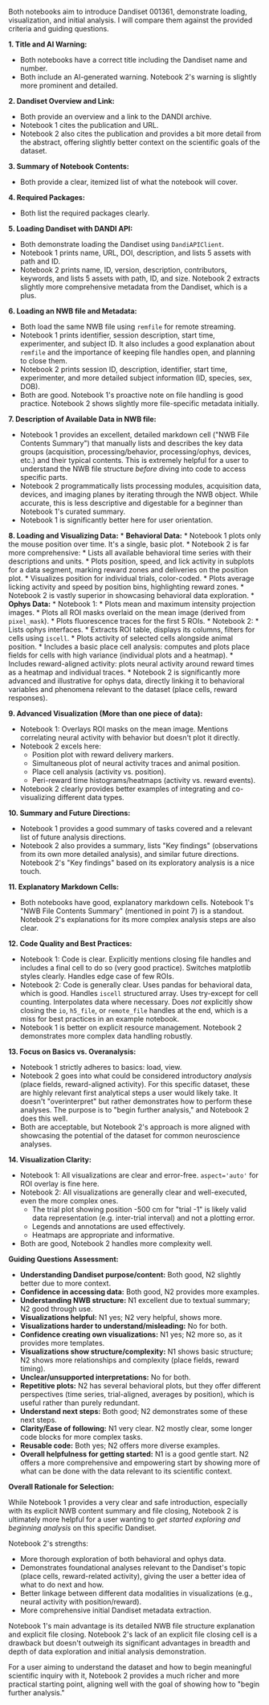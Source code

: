 Both notebooks aim to introduce Dandiset 001361, demonstrate loading, visualization, and initial analysis. I will compare them against the provided criteria and guiding questions.

**1. Title and AI Warning:**
*   Both notebooks have a correct title including the Dandiset name and number.
*   Both include an AI-generated warning. Notebook 2's warning is slightly more prominent and detailed.

**2. Dandiset Overview and Link:**
*   Both provide an overview and a link to the DANDI archive.
*   Notebook 1 cites the publication and URL.
*   Notebook 2 also cites the publication and provides a bit more detail from the abstract, offering slightly better context on the scientific goals of the dataset.

**3. Summary of Notebook Contents:**
*   Both provide a clear, itemized list of what the notebook will cover.

**4. Required Packages:**
*   Both list the required packages clearly.

**5. Loading Dandiset with DANDI API:**
*   Both demonstrate loading the Dandiset using `DandiAPIClient`.
*   Notebook 1 prints name, URL, DOI, description, and lists 5 assets with path and ID.
*   Notebook 2 prints name, ID, version, description, contributors, keywords, and lists 5 assets with path, ID, and size. Notebook 2 extracts slightly more comprehensive metadata from the Dandiset, which is a plus.

**6. Loading an NWB file and Metadata:**
*   Both load the same NWB file using `remfile` for remote streaming.
*   Notebook 1 prints identifier, session description, start time, experimenter, and subject ID. It also includes a good explanation about `remfile` and the importance of keeping file handles open, and planning to close them.
*   Notebook 2 prints session ID, description, identifier, start time, experimenter, and more detailed subject information (ID, species, sex, DOB).
*   Both are good. Notebook 1's proactive note on file handling is good practice. Notebook 2 shows slightly more file-specific metadata initially.

**7. Description of Available Data in NWB file:**
*   Notebook 1 provides an excellent, detailed markdown cell ("NWB File Contents Summary") that manually lists and describes the key data groups (acquisition, processing/behavior, processing/ophys, devices, etc.) and their typical contents. This is extremely helpful for a user to understand the NWB file structure *before* diving into code to access specific parts.
*   Notebook 2 programmatically lists processing modules, acquisition data, devices, and imaging planes by iterating through the NWB object. While accurate, this is less descriptive and digestable for a beginner than Notebook 1's curated summary.
*   Notebook 1 is significantly better here for user orientation.

**8. Loading and Visualizing Data:**
    *   **Behavioral Data:**
        *   Notebook 1 plots only the mouse position over time. It's a single, basic plot.
        *   Notebook 2 is far more comprehensive:
            *   Lists all available behavioral time series with their descriptions and units.
            *   Plots position, speed, and lick activity in subplots for a data segment, marking reward zones and deliveries on the position plot.
            *   Visualizes position for individual trials, color-coded.
            *   Plots average licking activity and speed by position bins, highlighting reward zones.
        *   Notebook 2 is vastly superior in showcasing behavioral data exploration.
    *   **Ophys Data:**
        *   Notebook 1:
            *   Plots mean and maximum intensity projection images.
            *   Plots all ROI masks overlaid on the mean image (derived from `pixel_mask`).
            *   Plots fluorescence traces for the first 5 ROIs.
        *   Notebook 2:
            *   Lists ophys interfaces.
            *   Extracts ROI table, displays its columns, filters for cells using `iscell`.
            *   Plots activity of selected cells alongside animal position.
            *   Includes a basic place cell analysis: computes and plots place fields for cells with high variance (individual plots and a heatmap).
            *   Includes reward-aligned activity: plots neural activity around reward times as a heatmap and individual traces.
        *   Notebook 2 is significantly more advanced and illustrative for ophys data, directly linking it to behavioral variables and phenomena relevant to the dataset (place cells, reward responses).

**9. Advanced Visualization (More than one piece of data):**
*   Notebook 1: Overlays ROI masks on the mean image. Mentions correlating neural activity with behavior but doesn't plot it directly.
*   Notebook 2 excels here:
    *   Position plot with reward delivery markers.
    *   Simultaneous plot of neural activity traces and animal position.
    *   Place cell analysis (activity vs. position).
    *   Peri-reward time histograms/heatmaps (activity vs. reward events).
*   Notebook 2 clearly provides better examples of integrating and co-visualizing different data types.

**10. Summary and Future Directions:**
*   Notebook 1 provides a good summary of tasks covered and a relevant list of future analysis directions.
*   Notebook 2 also provides a summary, lists "Key findings" (observations from its own more detailed analysis), and similar future directions. Notebook 2's "Key findings" based on its exploratory analysis is a nice touch.

**11. Explanatory Markdown Cells:**
*   Both notebooks have good, explanatory markdown cells. Notebook 1's "NWB File Contents Summary" (mentioned in point 7) is a standout. Notebook 2's explanations for its more complex analysis steps are also clear.

**12. Code Quality and Best Practices:**
*   Notebook 1: Code is clear. Explicitly mentions closing file handles and includes a final cell to do so (very good practice). Switches matplotlib styles clearly. Handles edge case of few ROIs.
*   Notebook 2: Code is generally clear. Uses pandas for behavioral data, which is good. Handles `iscell` structured array. Uses try-except for cell counting. Interpolates data where necessary. Does *not* explicitly show closing the `io`, `h5_file`, or `remote_file` handles at the end, which is a miss for best practices in an example notebook.
*   Notebook 1 is better on explicit resource management. Notebook 2 demonstrates more complex data handling robustly.

**13. Focus on Basics vs. Overanalysis:**
*   Notebook 1 strictly adheres to basics: load, view.
*   Notebook 2 goes into what could be considered introductory *analysis* (place fields, reward-aligned activity). For this specific dataset, these are highly relevant first analytical steps a user would likely take. It doesn't "overinterpret" but rather demonstrates how to perform these analyses. The purpose is to "begin further analysis," and Notebook 2 does this well.
*   Both are acceptable, but Notebook 2's approach is more aligned with showcasing the potential of the dataset for common neuroscience analyses.

**14. Visualization Clarity:**
*   Notebook 1: All visualizations are clear and error-free. `aspect='auto'` for ROI overlay is fine here.
*   Notebook 2: All visualizations are generally clear and well-executed, even the more complex ones.
    *   The trial plot showing position -500 cm for "trial -1" is likely valid data representation (e.g. inter-trial interval) and not a plotting error.
    *   Legends and annotations are used effectively.
    *   Heatmaps are appropriate and informative.
*   Both are good, Notebook 2 handles more complexity well.

**Guiding Questions Assessment:**

*   **Understanding Dandiset purpose/content:** Both good, N2 slightly better due to more context.
*   **Confidence in accessing data:** Both good, N2 provides more examples.
*   **Understanding NWB structure:** N1 excellent due to textual summary; N2 good through use.
*   **Visualizations helpful:** N1 yes; N2 very helpful, shows more.
*   **Visualizations harder to understand/misleading:** No for both.
*   **Confidence creating own visualizations:** N1 yes; N2 more so, as it provides more templates.
*   **Visualizations show structure/complexity:** N1 shows basic structure; N2 shows more relationships and complexity (place fields, reward timing).
*   **Unclear/unsupported interpretations:** No for both.
*   **Repetitive plots:** N2 has several behavioral plots, but they offer different perspectives (time series, trial-aligned, averages by position), which is useful rather than purely redundant.
*   **Understand next steps:** Both good; N2 demonstrates some of these next steps.
*   **Clarity/Ease of following:** N1 very clear. N2 mostly clear, some longer code blocks for more complex tasks.
*   **Reusable code:** Both yes; N2 offers more diverse examples.
*   **Overall helpfulness for getting started:** N1 is a good gentle start. N2 offers a more comprehensive and empowering start by showing more of what can be done with the data relevant to its scientific context.

**Overall Rationale for Selection:**

While Notebook 1 provides a very clear and safe introduction, especially with its explicit NWB content summary and file closing, Notebook 2 is ultimately more helpful for a user wanting to *get started exploring and beginning analysis* on this specific Dandiset.

Notebook 2's strengths:
*   More thorough exploration of both behavioral and ophys data.
*   Demonstrates foundational analyses relevant to the Dandiset's topic (place cells, reward-related activity), giving the user a better idea of what to do next and how.
*   Better linkage between different data modalities in visualizations (e.g., neural activity with position/reward).
*   More comprehensive initial Dandiset metadata extraction.

Notebook 1's main advantage is its detailed NWB file structure explanation and explicit file closing. Notebook 2's lack of an explicit file closing cell is a drawback but doesn't outweigh its significant advantages in breadth and depth of data exploration and initial analysis demonstration.

For a user aiming to understand the dataset and how to begin meaningful scientific inquiry with it, Notebook 2 provides a much richer and more practical starting point, aligning well with the goal of showing how to "begin further analysis."